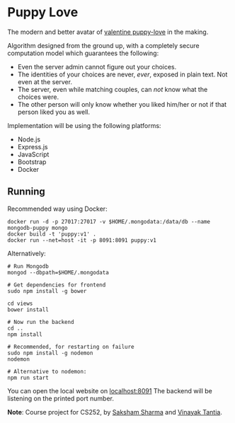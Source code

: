 Puppy Love
==========

The modern and better avatar of [valentine puppy-love](https://github.com/pclubiitk/valentine) in the making.

Algorithm designed from the ground up, with a completely secure computation model which guarantees the following:

* Even the server admin cannot figure out your choices.
* The identities of your choices are never, *ever*, exposed in plain text. Not even at the server.
* The server, even while matching couples, can *not* know what the choices were.
* The other person will only know whether you liked him/her or not if that person liked you as well.

Implementation will be using the following platforms:

* Node.js
* Express.js
* JavaScript
* Bootstrap
* Docker

## Running
Recommended way using Docker:
```
docker run -d -p 27017:27017 -v $HOME/.mongodata:/data/db --name mongodb-puppy mongo
docker build -t 'puppy:v1' .
docker run --net=host -it -p 8091:8091 puppy:v1
```

Alternatively:
```
# Run Mongodb
mongod --dbpath=$HOME/.mongodata

# Get dependencies for frontend
sudo npm install -g bower

cd views
bower install

# Now run the backend
cd ..
npm install

# Recommended, for restarting on failure
sudo npm install -g nodemon
nodemon

# Alternative to nodemon:
npm run start
```
You can open the local website on [localhost:8091](localhost:8091)
The backend will be listening on the printed port number.

**Note**: Course project for CS252, by [Saksham Sharma](https://github.com/sakshamsharma/) and [Vinayak Tantia](https://github.com/vtantia).
